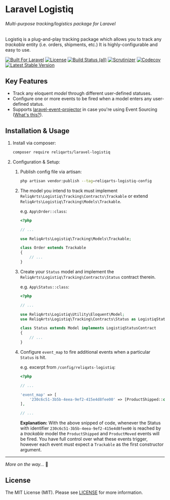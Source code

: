 # Laravel Logistiq
###### Multi-purpose tracking/logistics package for Laravel

Logistiq is a plug-and-play tracking package which allows you to track any *trackable* entity (i.e. orders, shipments, etc.)
It is highly-configurable and easy to use.

[![Built For Laravel](https://img.shields.io/badge/built%20for-laravel-red.svg?style=flat-square)](http://laravel.com)
[![License](https://poser.pugx.org/reliqarts/laravel-logistiq/license?format=flat-square)](https://packagist.org/packages/reliqarts/laravel-logistiq)
[![Build Status (all)](https://img.shields.io/travis/reliqarts/laravel-logistiq.svg?style=flat-square)](https://travis-ci.org/reliqarts/laravel-logistiq)
[![Scrutinizer](https://img.shields.io/scrutinizer/g/reliqarts/laravel-logistiq.svg?style=flat-square)](https://scrutinizer-ci.com/g/reliqarts/laravel-logistiq/)
[![Codecov](https://img.shields.io/codecov/c/github/reliqarts/laravel-logistiq.svg?style=flat-square)](https://codecov.io/gh/reliqarts/laravel-logistiq)
[![Latest Stable Version](https://poser.pugx.org/reliqarts/laravel-logistiq/version?format=flat-square)](https://packagist.org/packages/reliqarts/laravel-logistiq)

## Key Features
- Track any eloquent *model* through different user-defined statuses.
- Configure one or more events to be fired when a model enters any user-defined status.
- Supports [laravel-event-projector](https://github.com/spatie/laravel-event-projector) in case you're using Event Sourcing ([What's this?](https://kickstarter.engineering/event-sourcing-made-simple-4a2625113224)).

## Installation & Usage

1. Install via composer:

    ```bash
    composer require reliqarts/laravel-logistiq
    ```

2. Configuration & Setup:
   1. Publish config file via artisan:
        ```bash
        php artisan vendor:publish --tag=reliqarts-logistiq-config
        ```
    2. The model you intend to track must implement `ReliqArts\Logistiq\Tracking\Contracts\Trackable` or extend `ReliqArts\Logistiq\Tracking\Models\Trackable`.
        
        e.g. `App\Order::class`:
        ```php
        <?php
 
        // ...
        
        use ReliqArts\Logistiq\Tracking\Models\Trackable;
        
        class Order extends Trackable
        {
            // ...
        }
        ```
    3. Create your `Status` model and implement the `ReliqArts\Logistiq\Tracking\Contracts\Status` contract therein.
        
        e.g. `App\Status::class`:
        ```php
        <?php
        
        // ...
        
        use ReliqArts\Logistiq\Utility\Eloquent\Model;
        use ReliqArts\Logistiq\Tracking\Contracts\Status as LogistiqStatusContract;
        
        class Status extends Model implements LogistiqStatusContract
        {   
            // ...
        }
        ```
    3. Configure `event_map` to fire additional events when a particular `Status` is hit. 
        
        e.g. excerpt from `/config/reliqats-logistiq`:
        ```php
        <?php
        
        // ...
    
        'event_map' => [
            '230c6c51-3b5b-4eea-9ef2-415e4d8fee00' => [ProductShipped::class, ProductMoved::class]
        ],
 
        // ...
        ```
        **Explanation:** With the above snipped of code, whenever the Status with identifier `230c6c51-3b5b-4eea-9ef2-415e4d8fee00` is reached by a *trackable* model the `ProductShipped` and `ProductMoved` events will be fired.
        You have full control over what these events trigger, however each event must expect a `Trackable` as the first constructor argument.


--- 

*More on the way...* :truck:

## License

The MIT License (MIT). Please see [LICENSE](LICENSE) for more information.
